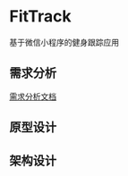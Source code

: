 # FitTrack
基于微信小程序的健身跟踪应用
## 需求分析
[需求分析文档](https://github.com/ysqm/Fit_with_lx/blob/main/%E9%9C%80%E6%B1%82%E5%88%86%E6%9E%90%E6%96%87%E6%A1%A3.docx)
## 原型设计

## 架构设计
